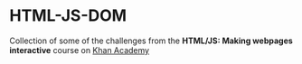 # HTML-JS-DOM

Collection of some of the challenges from the **HTML/JS: Making webpages interactive** course on [Khan Academy](https://www.khanacademy.org/)
